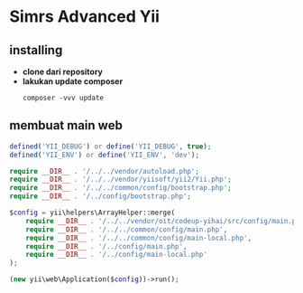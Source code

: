 # Simrs Advanced Yii

## installing
- **clone dari repository**
- **lakukan update composer**
    ```composer
    composer -vvv update
    ```
## membuat main web
```php
defined('YII_DEBUG') or define('YII_DEBUG', true);
defined('YII_ENV') or define('YII_ENV', 'dev');

require __DIR__ . '/../../vendor/autoload.php';
require __DIR__ . '/../../vendor/yiisoft/yii2/Yii.php';
require __DIR__ . '/../../common/config/bootstrap.php';
require __DIR__ . '/../config/bootstrap.php';

$config = yii\helpers\ArrayHelper::merge(
    require __DIR__ . '/../../vendor/oit/codeup-yihai/src/config/main.php',
    require __DIR__ . '/../../common/config/main.php',
    require __DIR__ . '/../../common/config/main-local.php',
    require __DIR__ . '/../config/main.php',
    require __DIR__ . '/../config/main-local.php'
);

(new yii\web\Application($config))->run();
```